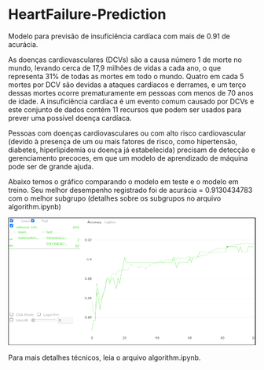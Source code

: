 # HeartFailure-Prediction
 Modelo para previsão de insuficiência cardíaca com mais de 0.91 de acurácia.

<p>As doenças cardiovasculares (DCVs) são a causa número 1 de morte no mundo, levando cerca de 17,9 milhões de vidas a cada ano, o que representa 31% de todas as mortes em todo o mundo. Quatro em cada 5 mortes por DCV são devidas a ataques cardíacos e derrames, e um terço dessas mortes ocorre prematuramente em pessoas com menos de 70 anos de idade. A insuficiência cardíaca é um evento comum causado por DCVs e este conjunto de dados contém 11 recursos que podem ser usados ​​para prever uma possível doença cardíaca.

Pessoas com doenças cardiovasculares ou com alto risco cardiovascular (devido à presença de um ou mais fatores de risco, como hipertensão, diabetes, hiperlipidemia ou doença já estabelecida) precisam de detecção e gerenciamento precoces, em que um modelo de aprendizado de máquina pode ser de grande ajuda.<p>

 Abaixo temos o gráfico comparando o modelo em teste e o modelo em treino. Seu melhor desempenho registrado foi de acurácia = 0.9130434783 com o melhor subgrupo (detalhes sobre os subgrupos no arquivo algorithm.ipynb)
 
![alt text](https://github.com/vitorflopes/HeartFailure-Prediction/blob/main/graphic.PNG?raw=true)

 Para mais detalhes técnicos, leia o arquivo algorithm.ipynb.
